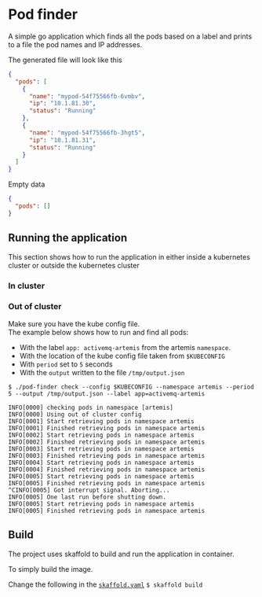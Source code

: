 # Pod finder

A simple go application which finds all the pods based on a label and prints to a file the pod names and IP addresses.

The generated file will look like this

```json
{
  "pods": [
    {
      "name": "mypod-54f75566fb-6vmbv",
      "ip": "10.1.81.30",
      "status": "Running"
    },
    {
      "name": "mypod-54f75566fb-3hgt5",
      "ip": "10.1.81.31",
      "status": "Running"
    }
  ]
}
```

Empty data

```json
{
  "pods": []
}
```

## Running the application

This section shows how to run the application in either inside a kubernetes cluster or outside the kubernetes cluster

### In cluster


### Out of cluster

Make sure you have the kube config file.  
The example below shows how to run and find all pods:

* With the label `app: activemq-artemis` from the artemis `namespace`.
* With the location of the kube config file taken from `$KUBECONFIG`
* With `period` set to `5` seconds
* With the `output` written to the file `/tmp/output.json`

```shell
$ ./pod-finder check --config $KUBECONFIG --namespace artemis --period 5 --output /tmp/output.json --label app=activemq-artemis

INFO[0000] checking pods in namespace [artemis]         
INFO[0000] Using out of cluster config                  
INFO[0001] Start retrieving pods in namespace artemis   
INFO[0001] Finished retrieving pods in namespace artemis 
INFO[0002] Start retrieving pods in namespace artemis   
INFO[0002] Finished retrieving pods in namespace artemis 
INFO[0003] Start retrieving pods in namespace artemis   
INFO[0003] Finished retrieving pods in namespace artemis 
INFO[0004] Start retrieving pods in namespace artemis   
INFO[0004] Finished retrieving pods in namespace artemis 
INFO[0005] Start retrieving pods in namespace artemis   
INFO[0005] Finished retrieving pods in namespace artemis 
^CINFO[0005] Got interrupt signal. Aborting...            
INFO[0005] One last run before shutting down.           
INFO[0005] Start retrieving pods in namespace artemis   
INFO[0005] Finished retrieving pods in namespace artemis 
```

## Build

The project uses skaffold to build and run the application in container.

To simply build the image.

Change the following in the [`skaffold.yaml`](skaffold.yaml)
`$ skaffold build`
